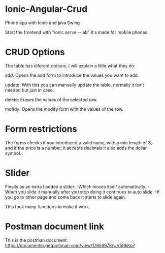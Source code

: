 # Ionic-Angular-Crud
Phone app with Ionic and java Swing

Start the frontend with "ionic serve --lab" it's made for mobile phones.

# CRUD Options
The table has diferent options, I will explain a little what they do:

add: Opens the add form to introduce the values you want to add.

update: With this you can manually update the table, normally it isn't needed but just in case.

delete: Erases the values of the selected row.

mofidy: Opens the modify form with the values of the row.

# Form restrictions
The forms checks if you introduced a valid name, with a min length of 3, and if the price is a number, it accepts decimals it also adds the dollar symbol.

# Slider
Finally as an extra I added a slider:
-Which moves itself automatically. 
-When you slide it manually after you stop doing it continues to auto slide. 
-If you go to other page and come back it starts to slide again.

This took many functions to make it work.

# Postman document link
This is the postman document: https://documenter.getpostman.com/view/17856978/UV5RkKo7
